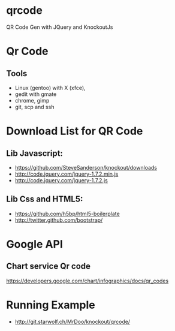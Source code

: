 qrcode
======

QR Code Gen with JQuery and KnockoutJs

# Qr Code

## Tools
- Linux (gentoo) with X (xfce),
- gedit with gmate
- chrome, gimp
- git, scp and ssh

# Download List for QR Code
## Lib Javascript:

- https://github.com/SteveSanderson/knockout/downloads
- http://code.jquery.com/jquery-1.7.2.min.js
- http://code.jquery.com/jquery-1.7.2.js

## Lib Css and HTML5:
- https://github.com/h5bp/html5-boilerplate
- http://twitter.github.com/bootstrap/

# Google API
## Chart service Qr code
https://developers.google.com/chart/infographics/docs/qr_codes

# Running Example
- http://git.starwolf.ch/MrDoo/knockout/qrcode/
